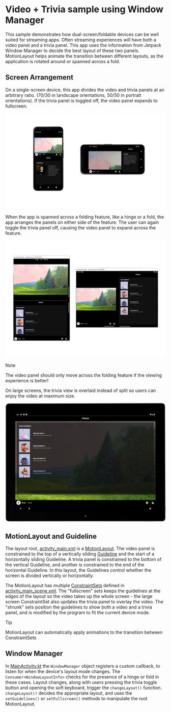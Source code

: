 # Video + Trivia sample using Window Manager

This sample demonstrates how dual-screen/foldable devices can be well suited for streaming apps. Often streaming experiences will have both a video panel and a trivia panel. This app uses the information from Jetpack Window Manager to decide the best layout of these two panels. MotionLayout helps animate the transition between different layouts,  as the application is rotated around or spanned across a fold.  

## Screen Arrangement

On a single-screen device, this app divides the video and trivia panels at an arbitrary ratio. (70/30 in landscape orientations, 50/50 in portrait orientations). If the trivia panel is toggled off, the video panel expands to fullscreen.

![Sample on a single-screen device](screenshots/normal_layouts.png)

When the app is spanned across a folding feature, like a hinge or a fold, the app arranges the panels on either side of the feature. The user can again toggle the trivia panel off, causing the video panel to expand across the feature.

![Sample when spanned across a fold](screenshots/spanned_layouts.png)

> [!NOTE]
> The video panel should only move across the folding feature if the viewing experience is better!

On large screens, the trivia view is overlaid instead of split so users can enjoy the video at maximum size.

![Sample when on a large screen](screenshots/large_screen.png)

## MotionLayout and Guideline

The layout root, [activity_main.xml](app/src/main/res/layout/activity_main.xml) is a [MotionLayout](https://developer.android.com/training/constraint-layout/motionlayout). The video panel is constrained to the top of a vertically sliding [Guideline](https://developer.android.com/training/constraint-layout#constrain-to-a-guideline) and the start of a horizontally sliding Guideline. A trivia panel is constrained to the bottom of the vertical Guideline, and another is constrained to the end of the horizontal Guideline. In this layout, the Guidelines control whether the screen is divided vertically or horizontally.

The MotionLayout has multiple [ConstraintSets](https://developer.android.com/reference/androidx/constraintlayout/widget/ConstraintSet) defined in [activity_main_scene.xml](app/src/main/res/xml/activity_main_scene.xml). The "fullscreen" sets keeps the guidelines at the edges of the layout so the video takes up the whole screen - the large screen ConstraintSet also updates the trivia panel to overlay the video. The "shrunk" sets position the guidelines to show both a video and a trivia panel, and is modified by the program to fit the current device mode.

> [!TIP]
> MotionLayout can automatically apply animations to the transition between ConstraintSets

## Window Manager

In [MainActivity.kt](app/src/main/java/com/example/video_trivia_sample/MainActivity.kt) the `WindowManager` object registers a custom callback, to listen for when the device's layout mode changes. The `Consumer<WindowLayoutInfo>` checks for the presence of a hinge or fold in these cases. Layout changes, along with users pressing the trivia toggle button and opening the soft keyboard, trigger the `changeLayout()` function. `changeLayout()` decides the appropriate layout, and uses the `setGuidelines()` or `setFullscreen()` methods to manipulate the root MotionLayout.
